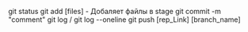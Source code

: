 git status
git add [files] - Добаляет файлы в stage
git commit -m "comment"
git log / git log --oneline
git push [rep_Link] [branch_name]
